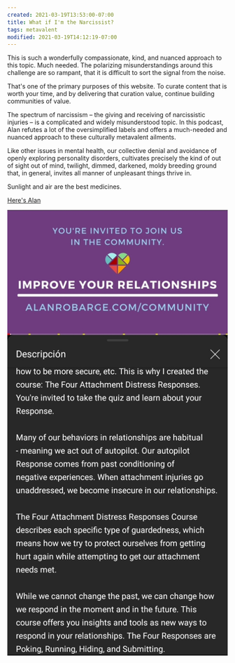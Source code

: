 ```yaml
---
created: 2021-03-19T13:53:00-07:00
title: What if I'm the Narcissist?
tags: metavalent
modified: 2021-03-19T14:12:19-07:00
---
```


This is such a wonderfully compassionate, kind, and nuanced approach to this topic. Much needed. The polarizing misunderstandings around this challenge are so rampant, that it is difficult to sort the signal from the noise.

That's one of the primary purposes of this website. To curate content that is worth your time, and by delivering that curation value, continue building communities of value.

The spectrum of narcissism – the giving and receiving of narcissistic injuries – is a complicated and widely misunderstood topic. In this podcast, Alan refutes a lot of the oversimplified labels and offers a much-needed and nuanced approach to these culturally metavalent ailments.

Like other issues in mental health, our collective denial and avoidance of openly exploring personality disorders, cultivates precisely the kind of out of sight out of mind, twilight, dimmed, darkened, moldy breeding ground that, in general, invites all manner of unpleasant things thrive in. 

Sunlight and air are the best medicines.

[Here's Alan](https://youtu.be/bZhgMrwL4q4)

[![Image](/images/image_picker5210499096546133921.jpg)](https://youtu.be/bZhgMrwL4q4)